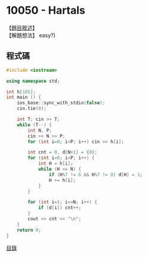10050 - Hartals
======

【[題目敘述]】  
【解題想法】 easy?)

程式碼
------
```c++
#include <iostream>

using namespace std;

int h[105];
int main () {
    ios_base::sync_with_stdio(false);
    cin.tie(0);

    int T; cin >> T;
    while (T--) {
        int N, P;
        cin >> N >> P;
        for (int i=0; i<P; i++) cin >> h[i];

        int cnt = 0, d[N+1] = {0};
        for (int i=0; i<P; i++) {
            int H = h[i];
            while (H <= N) {
                if (H%7 != 6 && H%7 != 0) d[H] = 1;
                H += h[i];
            }
        }

        for (int i=1; i<=N; i++) {
            if (d[i]) cnt++;
        }
        cout << cnt << "\n";
    }
    return 0;
}
```

[目錄](../front_page.md)

[題目敘述]:https://onlinejudge.org/index.php?option=com_onlinejudge&Itemid=8&category=12&page=show_problem&problem=991